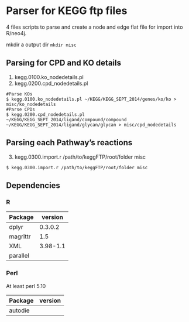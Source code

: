 Parser for KEGG ftp files
====

4 files scripts to parse and create a node and edge flat file for import into R/neo4j.

mkdir a output dir
`mkdir misc`

## Parsing for CPD and KO details
1. kegg.0100.ko_nodedetails.pl 
2. kegg.0200.cpd_nodedetails.pl 


```
#Parse KOs
$ kegg.0100.ko_nodedetails.pl ~/KEGG/KEGG_SEPT_2014/genes/ko/ko > misc/ko_nodedetails
#Parse CPDs
$ kegg.0200.cpd_nodedetails.pl ~/KEGG/KEGG_SEPT_2014/ligand/compound/compound ~/KEGG/KEGG_SEPT_2014/ligand/glycan/glycan > misc/cpd_nodedetails
```

## Parsing each Pathway’s reactions
3. kegg.0300.import.r /path/to/keggFTP/root/folder misc

```
$ kegg.0300.import.r /path/to/keggFTP/root/folder misc
```

## Dependencies

### R

| Package  | version  |
| ----     | ----     |
| dplyr    | 0.3.0.2  |
| magrittr | 1.5      |
| XML      | 3.98-1.1 |
| parallel |          |

### Perl

At least perl 5.10

| Package | version |
| ----    | ----    |
| autodie |         |
